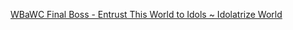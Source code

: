 [WBaWC Final Boss - Entrust This World to Idols ~ Idolatrize World](https://www.youtube.com/watch?v=Y0VYKbTSxu0)